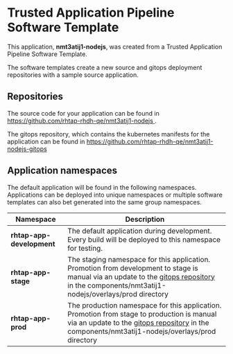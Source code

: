 # Trusted Application Pipeline Software Template

This application, **nmt3atij1-nodejs**, was created from a Trusted Application Pipeline Software Template.

The software templates create a new source and gitops deployment repositories with a sample source application. 

## Repositories

The source code for your application can be found in [https://github.com/rhtap-rhdh-qe/nmt3atij1-nodejs ](https://github.com/rhtap-rhdh-qe/nmt3atij1-nodejs ).
 
The gitops repository, which contains the kubernetes manifests for the application can be found in 
[https://github.com/rhtap-rhdh-qe/nmt3atij1-nodejs-gitops ](https://github.com/rhtap-rhdh-qe/nmt3atij1-nodejs-gitops ) 

## Application namespaces 

The default application will be found in the following namespaces. Applications can be deployed into unique namespaces or multiple software templates can also bet generated into the same group namespaces.  

|  Namespace   |  Description   |  
| -------- | -------- |   
| **rhtap-app-development** | The default application during development. Every build will be deployed to this namespace for testing. | 
| **rhtap-app-stage** | The staging namespace for this application. Promotion from development to stage is manual via an update to the [gitops repository](https://github.com/rhtap-rhdh-qe/nmt3atij1-nodejs-gitops ) in the components/nmt3atij1-nodejs/overlays/prod directory |  
| **rhtap-app-prod** | The production namespace for this application. Promotion from stage to production is manual via an update to the [gitops repository](https://github.com/rhtap-rhdh-qe/nmt3atij1-nodejs-gitops ) in the components/nmt3atij1-nodejs/overlays/prod directory | 